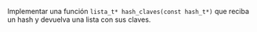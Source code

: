 Implementar una función `lista_t* hash_claves(const hash_t*)` que reciba un hash y devuelva una lista con sus claves.